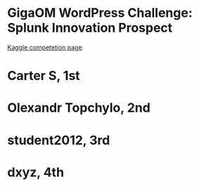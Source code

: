 # GigaOM WordPress Challenge: Splunk Innovation Prospect

[Kaggle competetion page](http://www.kaggle.com/c/predict-wordpress-likes)

# Carter S, 1st

# Olexandr Topchylo, 2nd

# student2012, 3rd

# dxyz, 4th
